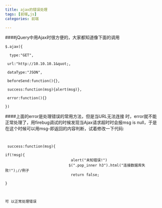 ```yaml
---
title: ajax的错误处理
tags: [前端,js]
categories: 前端

---
```


####jQuery中用Ajax时很方便的，大家都知道像下面的调用

   ```
$.ajax({

     type:"GET",

    url:"http://10.10.10.1&quot;,

    dataType:"JSON",

    beforeSend:function(){},

    success:function(msg){alert(msg)},

    error:function(){}

})

   ```

####上面的error是处理错误的常用方法，但是当URL无法连接 时，error就不能正常处理了，用firebug调试的时候发现当Ajax请求超时时会报msg is null，于是在这个时候可以用msg-即返回的内容判断，试着修改一下代码:

```


 success:function(msg){

if(!msg){
                              alert("未知错误!")
                             $(".pop_inner h3").html("连接数据库失败!");//例子
                              return false;

}

 

可 以正常处理错误
```

